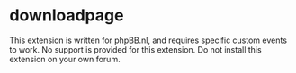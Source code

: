 # downloadpage

This extension is written for phpBB.nl, and requires specific custom events to work.
No support is provided for this extension. Do not install this extension on your own forum.